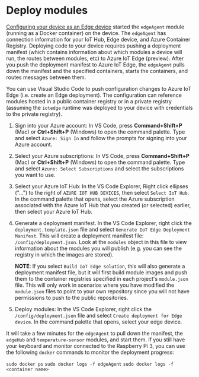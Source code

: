 # Deploy modules

[Configuring your device as an Edge device](CONFIG-EDGE-DEVICE.md) started the `edgeAgent` module (running as a Docker container) on the device. The `edgeAgent` has connection information for your IoT Hub, Edge device, and Azure Container Registry. Deploying code to your device requires pushing a deployment manifest (which contains information about which modules a device will run, the routes between modules, etc) to Azure IoT Edge (preview). After you push the deployment manifest to Azure IoT Edge, the `edgeAgent` pulls down the manifest and the specified containers, starts the containers, and routes messages between them.

You can use Visual Studio Code to push configuration changes to Azure IoT Edge (i.e. create an Edge deployment). The configuration can reference modules hosted in a public container registry or in a private registry (assuming the `iotedge` runtime was deployed to your device with credentials to the private registry).

1. Sign into your Azure account: In VS Code, press **Command+Shift+P** (Mac) or **Ctrl+Shift+P** (Windows) to open the command palette.  Type and select `Azure: Sign In` and follow the prompts for signing into your Azure account.
1. Select your Azure subscriptions: In VS Code, press **Command+Shift+P** (Mac) or **Ctrl+Shift+P** (Windows) to open the command palette.  Type and select `Azure: Select Subscriptions` and select the subscriptions you want to use.
1. Select your Azure IoT Hub: In the VS Code Explorer, Right click ellipses ("...") to the right of `AZURE IOT HUB DEVICES`, then select `Select IoT Hub`. In the command palette that opens, select the Azure subscription associated with the Azure IoT Hub that you created (or selected) earlier, then select your Azure IoT Hub.
1. Generate a deployment manifest. In the VS Code Explorer, right click the `deployment.template.json` file and select `Generate IoT Edge Deployment Manifest`. This will create a deployment manifest file: `/config/deployment.json`. Look at the `modules` object in this file to view information about the modules you will publish (e.g. you can see the registry in which the images are stored).

    **NOTE**: If you select `Build IoT Edge solution`, this will also generate a deployment manifest file, but it will first build module images and push them to the container registries specified in each project's `module.json` file.  This will only work in scenarios where you have modified the `module.json` files to point to your own repository since you will not have permissions to push to the public repositories.

1. Deploy modules: In the VS Code Explorer, right click the `/config/deployment.json` file and select `Create deployment for Edge device`. In the command palette that opens, select your edge device.

It will take a few minutes for the `edgeAgent` to pull down the manifest, the `edgeHub` and `temperature-sensor` modules, and start them. If you still have your keyboard and monitor connected to the Raspberry Pi 3, you can use the following `docker` commands to monitor the deployment progress:

`sudo docker ps`
`sudo docker logs -f edgeAgent`
`sudo docker logs -f <container name>`